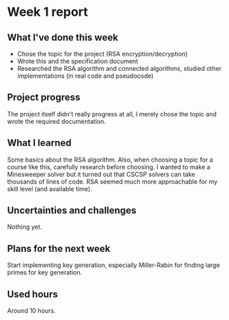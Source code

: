 # Week 1 report

## What I've done this week

- Chose the topic for the project (RSA encryption/decryption)
- Wrote this and the specification document
- Researched the RSA algorithm and connected algorithms, studied other implementations (in real code and pseudocode)

## Project progress

The project itself didn't really progress at all, I merely chose the topic and wrote the required documentation.

## What I learned

Some basics about the RSA algorithm. Also, when choosing a topic for a course like this, carefully research before choosing.
I wanted to make a Minesweeper solver but it turned out that CSCSP solvers can take thousands of lines of code. RSA seemed much more approachable for my skill level (and available time).

## Uncertainties and challenges

Nothing yet.

## Plans for the next week

Start implementing key generation, especially Miller-Rabin for finding large primes for key generation.

## Used hours

Around 10 hours.
